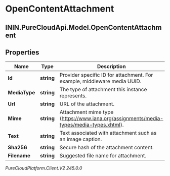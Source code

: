 # OpenContentAttachment

## ININ.PureCloudApi.Model.OpenContentAttachment

## Properties

|Name | Type | Description | Notes|
|------------ | ------------- | ------------- | -------------|
| **Id** | **string** | Provider specific ID for attachment. For example, middleware media UUID. | [optional] |
| **MediaType** | **string** | The type of attachment this instance represents. | |
| **Url** | **string** | URL of the attachment. | |
| **Mime** | **string** | Attachment mime type (https://www.iana.org/assignments/media-types/media-types.xhtml). | |
| **Text** | **string** | Text associated with attachment such as an image caption. | [optional] |
| **Sha256** | **string** | Secure hash of the attachment content. | [optional] |
| **Filename** | **string** | Suggested file name for attachment. | [optional] |



_PureCloudPlatform.Client.V2 245.0.0_
